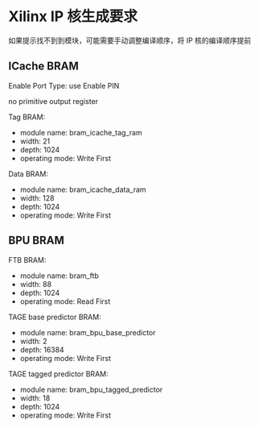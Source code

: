 # Xilinx IP 核生成要求

如果提示找不到到模块，可能需要手动调整编译顺序，将 IP 核的编译顺序提前

## ICache BRAM

Enable Port Type: use Enable PIN

no primitive output register

Tag BRAM:
- module name: bram_icache_tag_ram
- width: 21
- depth: 1024
- operating mode: Write First

Data BRAM:
- module name: bram_icache_data_ram
- width: 128
- depth: 1024
- operating mode: Write First

## BPU BRAM

FTB BRAM:
- module name: bram_ftb
- width: 88
- depth: 1024
- operating mode: Read First

TAGE base predictor BRAM:
- module name: bram_bpu_base_predictor
- width: 2
- depth: 16384 
- operating mode: Write First

TAGE tagged predictor BRAM:
- module name: bram_bpu_tagged_predictor
- width: 18
- depth: 1024
- operating mode: Write First